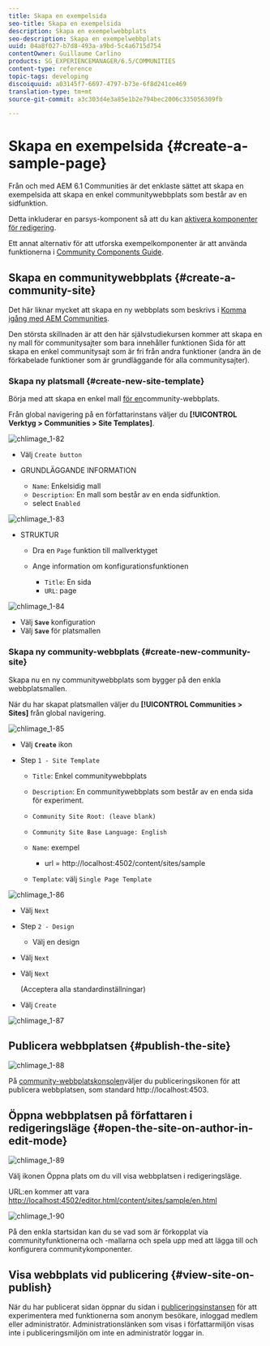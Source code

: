 ```yaml
---
title: Skapa en exempelsida
seo-title: Skapa en exempelsida
description: Skapa en exempelwebbplats
seo-description: Skapa en exempelwebbplats
uuid: 04a8f027-b7d8-493a-a9bd-5c4a6715d754
contentOwner: Guillaume Carlino
products: SG_EXPERIENCEMANAGER/6.5/COMMUNITIES
content-type: reference
topic-tags: developing
discoiquuid: a03145f7-6697-4797-b73e-6f8d241ce469
translation-type: tm+mt
source-git-commit: a3c303d4e3a85e1b2e794bec2006c335056309fb

---
```



# Skapa en exempelsida {#create-a-sample-page}

Från och med AEM 6.1 Communities är det enklaste sättet att skapa en exempelsida att skapa en enkel communitywebbplats som består av en sidfunktion.

Detta inkluderar en parsys-komponent så att du kan [aktivera komponenter för redigering](basics.md#accessing-communities-components).

Ett annat alternativ för att utforska exempelkomponenter är att använda funktionerna i [Community Components Guide](components-guide.md).

## Skapa en communitywebbplats {#create-a-community-site}

Det här liknar mycket att skapa en ny webbplats som beskrivs i [Komma igång med AEM Communities](getting-started.md).

Den största skillnaden är att den här självstudiekursen kommer att skapa en ny mall för communitysajter som bara innehåller funktionen [](functions.md#page-function) Sida för att skapa en enkel communitysajt som är fri från andra funktioner (andra än de förkabelade funktioner som är grundläggande för alla communitysajter).

### Skapa ny platsmall {#create-new-site-template}

Börja med att skapa en enkel mall [för en](sites.md)community-webbplats.

Från global navigering på en författarinstans väljer du **[!UICONTROL Verktyg > Communities > Site Templates]**.

![chlimage_1-82](assets/chlimage_1-82.png)

* Välj `Create button`
* GRUNDLÄGGANDE INFORMATION

   * `Name`: Enkelsidig mall
   * `Description`: En mall som består av en enda sidfunktion.
   * select `Enabled`

![chlimage_1-83](assets/chlimage_1-83.png)

* STRUKTUR

   * Dra en `Page` funktion till mallverktyget
   * Ange information om konfigurationsfunktionen

      * `Title`: En sida
      * `URL`: page

![chlimage_1-84](assets/chlimage_1-84.png)

* Välj **`Save`** konfiguration
* Välj **`Save`** för platsmallen

### Skapa ny community-webbplats {#create-new-community-site}

Skapa nu en ny communitywebbplats som bygger på den enkla webbplatsmallen.

När du har skapat platsmallen väljer du **[!UICONTROL Communities > Sites]** från global navigering.

![chlimage_1-85](assets/chlimage_1-85.png)

* Välj **`Create`** ikon

* Step `1 - Site Template`

   * `Title`: Enkel communitywebbplats
   * `Description`: En communitywebbplats som består av en enda sida för experiment.
   * `Community Site Root: (leave blank)`
   * `Community Site Base Language: English`
   * `Name`: exempel

      * url = http://localhost:4502/content/sites/sample
   * `Template`: välj `Single Page Template`


![chlimage_1-86](assets/chlimage_1-86.png)

* Välj `Next`
* Step `2 - Design`

   * Välj en design

* Välj `Next`
* Välj `Next`

   (Acceptera alla standardinställningar)

* Välj `Create`

![chlimage_1-87](assets/chlimage_1-87.png)

## Publicera webbplatsen {#publish-the-site}

![chlimage_1-88](assets/chlimage_1-88.png)

På [community-webbplatskonsolen](sites-console.md)väljer du publiceringsikonen för att publicera webbplatsen, som standard http://localhost:4503.

## Öppna webbplatsen på författaren i redigeringsläge {#open-the-site-on-author-in-edit-mode}

![chlimage_1-89](assets/chlimage_1-89.png)

Välj ikonen Öppna plats om du vill visa webbplatsen i redigeringsläge.

URL:en kommer att vara [http://localhost:4502/editor.html/content/sites/sample/en.html](http://localhost:4502/editor.html/content/sites/sample/en.html)

![chlimage_1-90](assets/chlimage_1-90.png)

På den enkla startsidan kan du se vad som är förkopplat via communityfunktionerna och -mallarna och spela upp med att lägga till och konfigurera communitykomponenter.

## Visa webbplats vid publicering {#view-site-on-publish}

När du har publicerat sidan öppnar du sidan i [publiceringsinstansen](http://localhost:4503/content/sites/sample/en.html) för att experimentera med funktionerna som anonym besökare, inloggad medlem eller administratör. Administrationslänken som visas i författarmiljön visas inte i publiceringsmiljön om inte en administratör loggar in.
